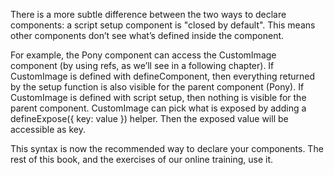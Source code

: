 There is a more subtle difference between the two ways to declare components: a script setup
component is "closed by default". This means other components don’t see what’s defined inside the component.

For example, the Pony component can access the CustomImage component (by using refs, as we’ll see in a following chapter). If CustomImage is defined with defineComponent, then everything returned by the setup function is also visible for the parent component (Pony). If CustomImage is defined with script setup, then nothing is visible for the parent component. CustomImage can pick what is exposed by adding a defineExpose({ key: value }) helper. Then the exposed value will be accessible as key.

This syntax is now the recommended way to declare your components. The rest of this book, and the exercises of our online training, use it.
